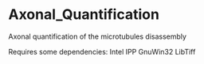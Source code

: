 # Axonal_Quantification
Axonal quantification of the microtubules disassembly

Requires some dependencies:
Intel IPP
GnuWin32
LibTiff
